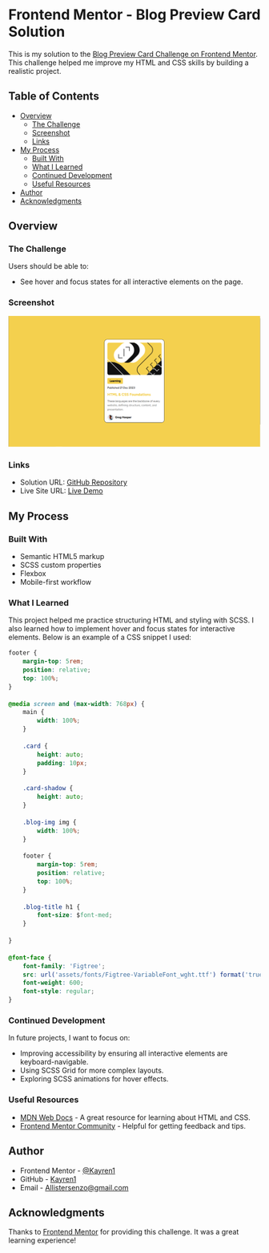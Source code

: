 # Frontend Mentor - Blog Preview Card Solution

This is my solution to the [Blog Preview Card Challenge on Frontend Mentor](https://www.frontendmentor.io/challenges/blog-preview-card-ckPaj01IcS). This challenge helped me improve my HTML and CSS skills by building a realistic project.

## Table of Contents

- [Overview](#overview)
  - [The Challenge](#the-challenge)
  - [Screenshot](#screenshot)
  - [Links](#links)
- [My Process](#my-process)
  - [Built With](#built-with)
  - [What I Learned](#what-i-learned)
  - [Continued Development](#continued-development)
  - [Useful Resources](#useful-resources)
- [Author](#author)
- [Acknowledgments](#acknowledgments)

## Overview

### The Challenge

Users should be able to:

- See hover and focus states for all interactive elements on the page.

### Screenshot

![Screenshot of the solution](./Screenshot%20(1).png)

### Links

- Solution URL: [GitHub Repository](https://github.com/Kayren1/spork.github.io)
- Live Site URL: [Live Demo](https://kayren1.github.io/spork.github.io/blog-preview-card-main/index.html)

## My Process

### Built With

- Semantic HTML5 markup
- SCSS custom properties
- Flexbox
- Mobile-first workflow

### What I Learned

This project helped me practice structuring HTML and styling with SCSS. I also learned how to implement hover and focus states for interactive elements. Below is an example of a CSS snippet I used:

```css
footer {
    margin-top: 5rem;
    position: relative;
    top: 100%;
}

@media screen and (max-width: 768px) {
    main {
        width: 100%;
    }

    .card {
        height: auto;
        padding: 10px;
    }

    .card-shadow {
        height: auto;
    }

    .blog-img img {
        width: 100%;
    }

    footer {
        margin-top: 5rem;
        position: relative;
        top: 100%;
    }
    
    .blog-title h1 {
        font-size: $font-med;
    }
    
}

@font-face {
    font-family: 'Figtree';
    src: url('assets/fonts/Figtree-VariableFont_wght.ttf') format('truetype');
    font-weight: 600;
    font-style: regular;
}
```

### Continued Development

In future projects, I want to focus on:

- Improving accessibility by ensuring all interactive elements are keyboard-navigable.
- Using SCSS Grid for more complex layouts.
- Exploring SCSS animations for hover effects.

### Useful Resources

- [MDN Web Docs](https://developer.mozilla.org/) - A great resource for learning about HTML and CSS.
- [Frontend Mentor Community](https://www.frontendmentor.io/community) - Helpful for getting feedback and tips.

## Author

- Frontend Mentor - [@Kayren1](https://www.frontendmentor.io/profile/Kayren1)
- GitHub - [Kayren1](https://github.com/Kayren1)
- Email - [Allistersenzo@gmail.com](mailto:Allistersenzo@gmail.com)

## Acknowledgments

Thanks to [Frontend Mentor](https://www.frontendmentor.io) for providing this challenge. It was a great learning experience!
